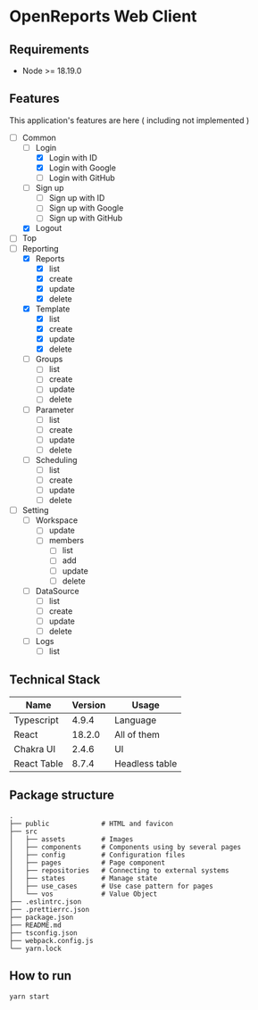 # OpenReports Web Client

## Requirements

- Node >= 18.19.0

## Features

This application's features are here ( including not implemented )

* [ ] Common
  * [ ] Login
    * [x] Login with ID
    * [x] Login with Google
    * [ ] Login with GitHub
  * [ ] Sign up
    * [ ] Sign up with ID
    * [ ] Sign up with Google
    * [ ] Sign up with GitHub
  * [x] Logout
* [ ] Top
* [ ] Reporting
  * [x] Reports
    * [x] list
    * [x] create
    * [x] update
    * [x] delete
  * [x] Template
    * [x] list
    * [x] create
    * [x] update
    * [x] delete
  * [ ] Groups
    * [ ] list
    * [ ] create
    * [ ] update
    * [ ] delete
  * [ ] Parameter
    * [ ] list
    * [ ] create
    * [ ] update
    * [ ] delete
  * [ ] Scheduling
    * [ ] list
    * [ ] create
    * [ ] update
    * [ ] delete
* [ ] Setting
  * [ ] Workspace
    * [ ] update
    * [ ] members
      * [ ] list
      * [ ] add
      * [ ] update
      * [ ] delete
  * [ ] DataSource
    * [ ] list
    * [ ] create
    * [ ] update
    * [ ] delete
  * [ ] Logs
    * [ ] list

## Technical Stack

 | Name        | Version | Usage          |
 |---------|----------------|----------------|
 | Typescript  | 4.9.4   | Language       |
 | React       | 18.2.0  | All of them    |
 | Chakra UI   | 2.4.6   | UI             |
 | React Table | 8.7.4   | Headless table |

## Package structure

```
.
├── public             # HTML and favicon
├── src                
│   ├── assets         # Images
│   ├── components     # Components using by several pages
│   ├── config         # Configuration files
│   ├── pages          # Page component
│   ├── repositories   # Connecting to external systems
│   ├── states         # Manage state
│   ├── use_cases      # Use case pattern for pages
│   └── vos            # Value Object
├── .eslintrc.json
├── .prettierrc.json
├── package.json
├── README.md
├── tsconfig.json
├── webpack.config.js
└── yarn.lock
```

## How to run

```bash
yarn start
```


